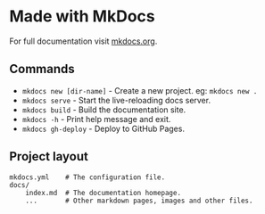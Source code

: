 # Made with MkDocs

For full documentation visit [mkdocs.org](https://www.mkdocs.org).

## Commands

* `mkdocs new [dir-name]` - Create a new project. eg: `mkdocs new .`
* `mkdocs serve` - Start the live-reloading docs server.
* `mkdocs build` - Build the documentation site.
* `mkdocs -h` - Print help message and exit.
* `mkdocs gh-deploy` - Deploy to GitHub Pages.

## Project layout

    mkdocs.yml    # The configuration file.
    docs/
        index.md  # The documentation homepage.
        ...       # Other markdown pages, images and other files.